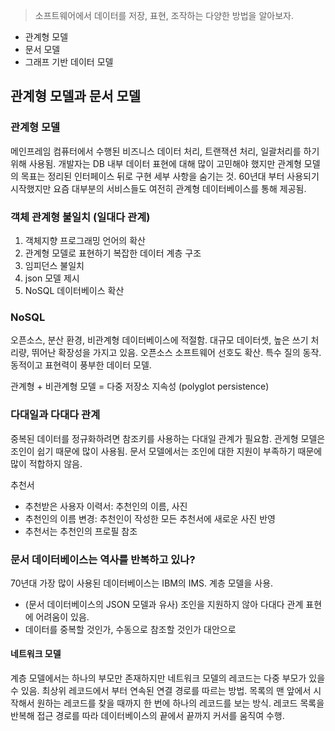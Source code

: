 > 소프트웨어에서 데이터를 저장, 표현, 조작하는 다양한 방법을 알아보자.
- 관계형 모델
- 문서 모델
- 그래프 기반 데이터 모델


## 관계형 모델과 문서 모델

### 관계형 모델
메인프레임 컴퓨터에서 수행된 비즈니스 데이터 처리, 트랜잭션 처리, 일괄처리를 하기 위해 사용됨.
개발자는 DB 내부 데이터 표현에 대해 많이 고민해야 했지만 관계형 모델의 목표는 정리된 인터페이스 뒤로 구현 세부 사항을 숨기는 것.
60년대 부터 사용되기 시작했지만 요즘 대부분의 서비스들도 여전히 관계형 데이터베이스를 통해 제공됨.

### 객체 관계형 불일치 (일대다 관계)
1. 객체지향 프로그래밍 언어의 확산
2. 관계형 모델로 표현하기 복잡한 데이터 계층 구조
3. 임피던스 불일치
4. json 모델 제시
5. NoSQL 데이터베이스 확산

### NoSQL
오픈소스, 분산 환경, 비관계형 데이터베이스에 적절함.
대규모 데이터셋, 높은 쓰기 처리량, 뛰어난 확장성을 가지고 있음.
오픈소스 소프트웨어 선호도 확산.
특수 질의 동작.
동적이고 표현력이 풍부한 데이터 모델.

관계형 + 비관계형 모델 = 다중 저장소 지속성 (polyglot persistence)

### 다대일과 다대다 관계
중복된 데이터를 정규화하려면 참조키를 사용하는 다대일 관계가 필요함.
관게형 모델은 조인이 쉽기 때문에 많이 사용됨.
문서 모델에서는 조인에 대한 지원이 부족하기 때문에 많이 적합하지 않음.

추천서
- 추천받은 사용자 이력서: 추천인의 이름, 사진
- 추천인의 이름 변경: 추천인이 작성한 모든 추천서에 새로운 사진 반영
- 추천서는 추천인의 프로필 참조

### 문서 데이터베이스는 역사를 반복하고 있나?
70년대 가장 많이 사용된 데이터베이스는 IBM의 IMS.
계층 모델을 사용. 
- (문서 데이터베이스의 JSON 모델과 유사)
조인을 지원하지 않아 다대다 관계 표현에 어려움이 있음.
- 데이터를 중복할 것인가, 수동으로 참조할 것인가
대안으로 
#### 네트워크 모델
계층 모델에서는 하나의 부모만 존재하지만 네트워크 모델의 레코드는 다중 부모가 있을 수 있음.
최상위 레코드에서 부터 연속된 연결 경로를 따르는 방법.
목록의 맨 앞에서 시작해서 원하는 레코드를 찾을 때까지 한 번에 하나의 레코드를 보는 방식.
레코드 목록을 반복해 접근 경로를 따라 데이터베이스의 끝에서 끝까지 커서를 움직여 수행.
